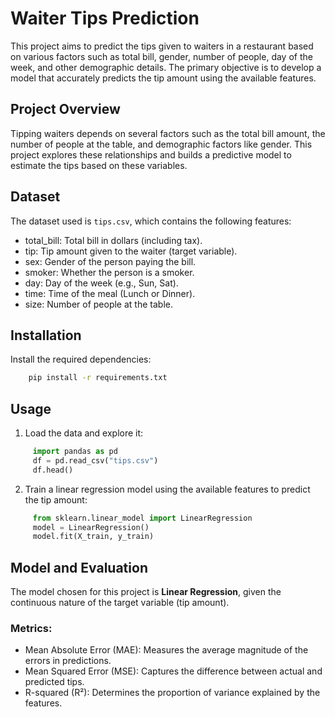 # Waiter Tips Prediction
This project aims to predict the tips given to waiters in a restaurant based on various factors such as total bill, gender, number of people, day of the week, and other demographic details. The primary objective is to develop a model that accurately predicts the tip amount using the available features.

## Project Overview
Tipping waiters depends on several factors such as the total bill amount, the number of people at the table, and demographic factors like gender. This project explores these relationships and builds a predictive model to estimate the tips based on these variables.

## Dataset
The dataset used is `tips.csv`, which contains the following features:

- total_bill: Total bill in dollars (including tax).
- tip: Tip amount given to the waiter (target variable).
- sex: Gender of the person paying the bill.
- smoker: Whether the person is a smoker.
- day: Day of the week (e.g., Sun, Sat).
- time: Time of the meal (Lunch or Dinner).
- size: Number of people at the table.

## Installation
Install the required dependencies:
  ```bash
      pip install -r requirements.txt
  ```

## Usage
1. Load the data and explore it:
 ```python
      import pandas as pd
      df = pd.read_csv("tips.csv")
      df.head()
  ```

2. Train a linear regression model using the available features to predict the tip amount:
```python
     from sklearn.linear_model import LinearRegression
     model = LinearRegression()
     model.fit(X_train, y_train)
  ```

## Model and Evaluation
The model chosen for this project is **Linear Regression**, given the continuous nature of the target variable (tip amount).

### Metrics:
- Mean Absolute Error (MAE): Measures the average magnitude of the errors in predictions.
- Mean Squared Error (MSE): Captures the difference between actual and predicted tips.
- R-squared (R²): Determines the proportion of variance explained by the features.
